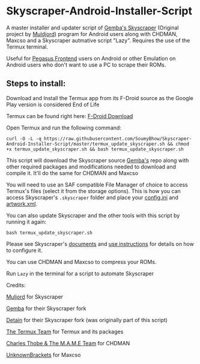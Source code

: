 # Skyscraper-Android-Installer-Script
A master installer and updater script of [Gemba's Skyscraper](https://github.com/gemba/skyscraper) (Original project by [Muldjord](https://github.com/muldjord/skyscraper)) program for Android users along with CHDMAN, Maxcso and a Skyscraper autmative script "Lazy". Requires the use of the Termux terminal.

Useful for [Pegasus Frontend](https://github.com/mmatyas/pegasus-frontend) users on Android or other Emulation on Android users who don't want to use a PC to scrape their ROMs.

## Steps to install:
Download and Install the Termux app from its F-Droid source as the Google Play version is considered End of Life

Termux can be found right here: [F-Droid Download](https://f-droid.org/en/packages/com.termux/)

Open Termux and run the following command:

```
curl -O -L -q https://raw.githubusercontent.com/SoumyBhow/Skyscraper-Android-Installer-Script/master/termux_update_skyscraper.sh && chmod +x termux_update_skyscraper.sh && bash termux_update_skyscraper.sh
```
This script will download the Skyscraper source [Gemba's](https://github.com/gemba/skyscraper) repo along with other required packages and modifications needed to download and compile it. It'll do the same for CHDMAN and Maxcso


You will need to use an SAF compatible File Manager of choice to access Termux's files (select it from the storage options). This is how you can access Skyscraper's `.skyscraper` folder and place your [config.ini](https://github.com/muldjord/skyscraper/blob/master/docs/CONFIGINI.md) and [artwork.xml](https://github.com/muldjord/skyscraper/blob/master/docs/ARTWORK.md).

You can also update Skyscraper and the other tools with this script by running it again:
```
bash termux_update_skyscraper.sh
```
 Please see Skyscraper's [documents](https://github.com/gemba/skyscraper/tree/master/docs) and [use instructions](https://github.com/gemba/skyscraper#how-to-use-skyscraper) for details on how to configure it. 
 
 You can use CHDMAN and Maxcso to compress your ROMs.

 Run ```Lazy``` in the terminal for a script to automate Skyscraper

 Credits:
 
 [Muljord](https://github.com/muldjord/) for Skyscraper

 [Gemba](https://github.com/gemba/skyscraper) for their Skyscraper fork

 [Detain](https://github.com/detain/skyscraper) for their Skyscraper fork (was originally part of this script)

 [The Termux Team](https://github.com/termux) for Termux and its packages

 [Charles Thobe & The M.A.M.E Team](https://github.com/CharlesThobe/chdman) for CHDMAN

 [UnknownBrackets](https://github.com/unknownbrackets/maxcso) for Maxcso

